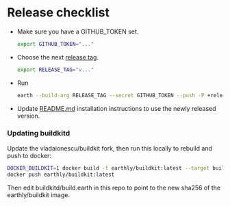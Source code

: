 # Release checklist

* Make sure you have a GITHUB_TOKEN set.
  ```bash
  export GITHUB_TOKEN="..."
  ```
* Choose the next [release tag](https://github.com/vladaionescu/earthly/releases).
  ```bash
  export RELEASE_TAG="v..."
  ```
* Run
  ```bash
  earth --build-arg RELEASE_TAG --secret GITHUB_TOKEN --push -P +release
  ```
* Update [README.md](./README.md) installation instructions to use the newly released version.

### Updating buildkitd

Update the vladaionescu/buildkit fork, then run this locally to rebuild and push to docker:

```bash
DOCKER_BUILDKIT=1 docker build -t earthly/buildkit:latest --target buildkit-buildkitd-linux .
docker push earthly/buildkit:latest
```

Then edit buildkitd/build.earth in this repo to point to the new sha256 of the earthly/buildkit image.
